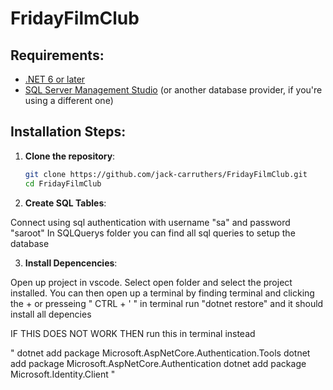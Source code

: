 # FridayFilmClub

## Requirements:
- [.NET 6 or later](https://dotnet.microsoft.com/download)
- [SQL Server Management Studio]([https://www.microsoft.com/en-us/sql-server](https://learn.microsoft.com/en-us/sql/ssms/download-sql-server-management-studio-ssms?view=sql-server-ver16)) (or another database provider, if you're using a different one)

## Installation Steps:

1. **Clone the repository**:
   ```bash
   git clone https://github.com/jack-carruthers/FridayFilmClub.git
   cd FridayFilmClub

2. **Create SQL Tables**: 

  Connect using sql authentication with username "sa" and password "saroot" 
  In SQLQuerys folder you can find all sql queries to setup the database

3. **Install Depencencies**: 

  Open up project in vscode. Select open folder and select the project installed. 
  You can then open up a terminal by finding terminal and clicking the + or presseing " CTRL + ' " 
  in terminal run "dotnet restore" and it should install all depencies 

  IF THIS DOES NOT WORK THEN 
  run this in terminal instead
  
  "
    dotnet add package Microsoft.AspNetCore.Authentication.Tools
    dotnet add package Microsoft.AspNetCore.Authentication
    dotnet add package Microsoft.Identity.Client
  "

